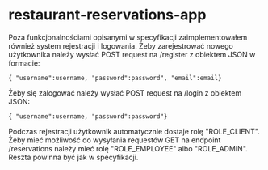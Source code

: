 # restaurant-reservations-app

Poza funkcjonalnościami opisanymi w specyfikacji zaimplementowałem również system rejestracji i logowania. Żeby zarejestrować nowego użytkownika
należy wysłać POST request na /register z obiektem JSON w formacie:
```
{ "username":username, "password":password", "email":email}
```
Żeby się zalogować należy wysłać POST request na /login z obiektem JSON:
```
{ "username":username, "password":password"}
```
Podczas rejestracji użytkownik automatycznie dostaje rolę "ROLE_CLIENT". Żeby mieć możliwość do wysyłania requestów GET na endpoint /reservations 
należy mieć rolę "ROLE_EMPLOYEE" albo "ROLE_ADMIN". Reszta powinna być jak w specyfikacji.
